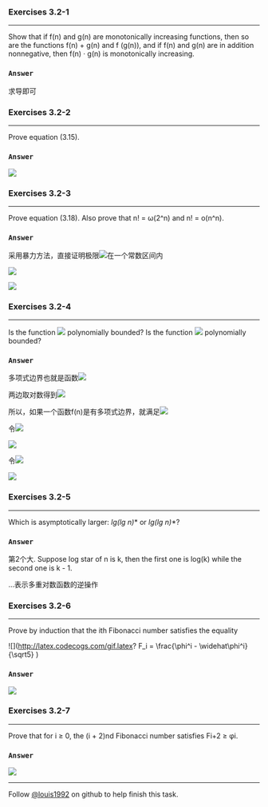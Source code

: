 ### Exercises 3.2-1
***
Show that if f(n) and g(n) are monotonically increasing functions, then so are the functions f(n) + g(n) and f (g(n)), and if f(n) and g(n) are in addition nonnegative, then f(n) · g(n) is monotonically increasing.

### `Answer`
求导即可


### Exercises 3.2-2
***
Prove equation (3.15).

### `Answer`
![](http://latex.codecogs.com/gif.latex?a^{\\log_{b}{c}}=a^{\\frac{\\log_{a}{c}}{\\log_{a}{b}}}=\(a^{\\log_{a}{c}}\)^{\\frac{1}{\\log_{a}{b}}}=c^{\\log_{b}{a}})


### Exercises 3.2-3
***
Prove equation (3.18). Also prove that n! = ω(2^n) and n! = o(n^n).

### `Answer`
采用暴力方法，直接证明极限![](http://latex.codecogs.com/gif.latex?\\lim\\limits_{n\\rightarrow\\infty}\\frac{\\lg{n!}}{n\\lg{n}})在一个常数区间内

![](http://latex.codecogs.com/gif.latex?\\lim\\limits_{n\\rightarrow\\infty}\\frac{\\lg{n!}}{n\\lg{n}}=\\lim\\limits_{n\\rightarrow\\infty}\\frac{1}{n}}\\sum_{k=1}^{n}\\frac{\\lg{k}}{\\lg{n}}\\le\\lim\\limits_{n\\rightarrow\\infty}\\frac{1}{n}}\\sum_{k=1}^{n}\\frac{k}{n}=1)

![](http://latex.codecogs.com/gif.latex?\\lim\\limits_{n\\rightarrow\\infty}\\frac{\\lg{n!}}{n\\lg{n}}=\\lim\\limits_{n\\rightarrow\\infty}\\frac{\(\\lg{1}+\\lg{n}\)+\(\\lg{2}+\\lg{\(n-1\)}\)+...}{n\\lg{n}}\\ge\\lim\\limits_{n\\rightarrow\\infty}\\frac{\\frac{n}{2}*\\lg{n}}{n\\lg{n}}=\\frac{1}{2})

### Exercises 3.2-4
***
Is the function ![](http://latex.codecogs.com/gif.latex?\\lceil\\lg{n}\\rceil!) polynomially bounded? Is the function ![](http://latex.codecogs.com/gif.latex?\\lceil\\lg{{\\lg{n}}}\\rceil!) polynomially bounded?

### `Answer`
多项式边界也就是函数![](http://latex.codecogs.com/gif.latex?f\(n\)\\lecn^k)

两边取对数得到![](http://latex.codecogs.com/gif.latex?\\lg{f\(n\)}\\le\\lg{c}+k\\lg{n})

所以，如果一个函数f(n)是有多项式边界，就满足![](http://latex.codecogs.com/gif.latex?\\lg{f\(n\)}=o\(\\lg{n}\))

令![](http://latex.codecogs.com/gif.latex?m=\\lceil\\lg{n}\\rceil)

![](http://latex.codecogs.com/gif.latex?\\lg{m!}=\\Theta\(m\\lg{m}\)=\\Theta\(\\lceil\\lg{n}\\rceil\\lg{\\lceil\\lg{n}\\rceil}\)>\\Theta\(\\lg{n}\))

令![](http://latex.codecogs.com/gif.latex?p=\\lceil\\lg{{\\lg{n}}}\\rceil)

![](http://latex.codecogs.com/gif.latex?\\lg{p!}=\\Theta\(p\\lg{p}\)=\\Theta\(\\lceil\\lg{{\\lg{n}}}\\rceil\\lg{\\lceil\\lg{{\\lg{n}}}\\rceil}\)=\\Theta\(\\lg{{\\lg{n}}}\\lg{\\lg{{\\lg{n}}}}\)=o\(\\lg{{\\lg{n}}}\\lg{{\\lg{n}}}\)=o\(\\lg{n}\))

### Exercises 3.2-5
***
Which is asymptotically larger: **lg(lg* n)** or **lg*(lg n)**?

### `Answer`
第2个大. Suppose log star of n is k, then the first one is log(k) while the second one is k - 1.

...表示多重对数函数的逆操作

### Exercises 3.2-6
***
Prove by induction that the ith Fibonacci number satisfies the equality

![](http://latex.codecogs.com/gif.latex? F_i = \\frac{\\phi^i - \\widehat\\phi^i}{\\sqrt5}  )

### `Answer`
![](http://latex.codecogs.com/gif.latex?F_{i+1}=F_{i-1}+F{i}\\\\~\\hspace{14mm}=\\frac{\\phi^{i-1}-\\widehat\\phi^{i-1}}{\\sqrt5}+\\frac{\\phi^i-\\widehat\\phi^i}{\\sqrt5}\\\\~\\hspace{14mm}=\\frac{\(\\phi-\\widehat\\phi\)\(\\phi^{i-2}\\widehat\\phi^0+\\phi^{i-3}\\widehat\\phi^1+...+\\phi^{0}\\widehat\\phi^{i-2}\)+\(\\phi-\\widehat\\phi\)\(\\phi^{i-1}\\widehat\\phi^0+\\phi^{i-2}\\widehat\\phi^1+...+\\phi^{0}\\widehat\\phi^{i-1}\)}{\\sqrt5}\\\\~\\hspace{14mm}=\\frac{\(\\phi-\\widehat\\phi\)\(\\phi^{i}\\widehat\\phi^0+\\phi^{i-1}\\widehat\\phi^1+...+\\phi^{0}\\widehat\\phi^{i}\)}{\\sqrt5}\\\\~\\hspace{14mm}=\\frac{\\phi^{i+1}-\\widehat\\phi^{i+1}}{\\sqrt5})


### Exercises 3.2-7
***
Prove that for i ≥ 0, the (i + 2)nd Fibonacci number satisfies Fi+2 ≥ φi.

### `Answer`
![](http://latex.codecogs.com/gif.latex?\\hspace{20mm}F_{i+2}\\ge\\phi^i\\\\~\\hspace{14mm}\\iff\\frac{\\phi^{i+2}-\\widehat\\phi^{i+2}}{\\sqrt5}\\ge\\phi^i\\\\~\\hspace{14mm}\\iff\(\\phi^2-\\sqrt5\)\\phi^i\\ge\\widehat\\phi^2\\widehat\\phi^i\\\\~\\hspace{14mm}\\iff\\phi^i\\ge\\widehat\\phi^i)


***
Follow [@louis1992](https://github.com/gzc) on github to help finish this task.

